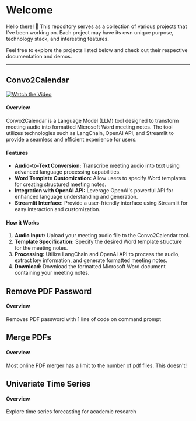 # Welcome

Hello there! 👋 This repository serves as a collection of various projects that I've been working on. Each project may have its own unique purpose, technology stack, and interesting features.

Feel free to explore the projects listed below and check out their respective documentation and demos.

---

## Convo2Calendar

[![Watch the Video](https://img.youtube.com/vi/4FTK6IbwpZ8/maxresdefault.jpg)](https://www.youtube.com/watch?v=4FTK6IbwpZ8)

#### Overview

Convo2Calendar is a Language Model (LLM) tool designed to transform meeting audio into formatted Microsoft Word meeting notes. The tool utilizes technologies such as LangChain, OpenAI API, and Streamlit to provide a seamless and efficient experience for users.

#### Features

- **Audio-to-Text Conversion:** Transcribe meeting audio into text using advanced language processing capabilities.
- **Word Template Customization:** Allow users to specify Word templates for creating structured meeting notes.
- **Integration with OpenAI API:** Leverage OpenAI's powerful API for enhanced language understanding and generation.
- **Streamlit Interface:** Provide a user-friendly interface using Streamlit for easy interaction and customization.

#### How it Works

1. **Audio Input:** Upload your meeting audio file to the Convo2Calendar tool.
2. **Template Specification:** Specify the desired Word template structure for the meeting notes.
3. **Processing:** Utilize LangChain and OpenAI API to process the audio, extract key information, and generate formatted meeting notes.
4. **Download:** Download the formatted Microsoft Word document containing your meeting notes.


## Remove PDF Password

#### Overview
Removes PDF password with 1 line of code on command prompt

## Merge PDFs

#### Overview
Most online PDF merger has a limit to the number of pdf files. This doesn't!

## Univariate Time Series

#### Overview
Explore time series forecasting for academic research